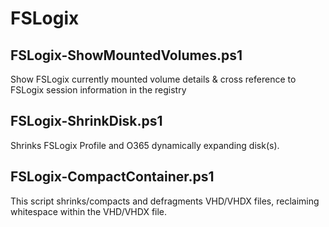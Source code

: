 # FSLogix

## FSLogix-ShowMountedVolumes.ps1
Show FSLogix currently mounted volume details & cross reference to FSLogix session information in the registry

## FSLogix-ShrinkDisk.ps1
Shrinks FSLogix Profile and O365 dynamically expanding disk(s).

## FSLogix-CompactContainer.ps1
This script shrinks/compacts and defragments VHD/VHDX files, reclaiming whitespace within the VHD/VHDX file.
